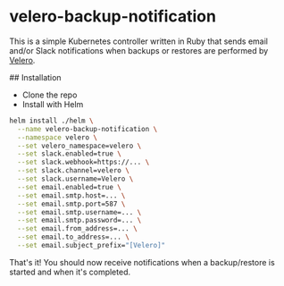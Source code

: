 # velero-backup-notification

This is a simple Kubernetes controller written in Ruby that sends email and/or Slack notifications when backups or restores are performed by [Velero](https://velero.io/).

## Installation

- Clone the repo
- Install with Helm

```bash
helm install ./helm \
  --name velero-backup-notification \
  --namespace velero \
  --set velero_namespace=velero \
  --set slack.enabled=true \
  --set slack.webhook=https://... \
  --set slack.channel=velero \
  --set slack.username=Velero \
  --set email.enabled=true \
  --set email.smtp.host=... \
  --set email.smtp.port=587 \
  --set email.smtp.username=... \
  --set email.smtp.password=... \
  --set email.from_address=... \
  --set email.to_address=... \
  --set email.subject_prefix="[Velero]"
```

That's it! You should now receive notifications when a backup/restore is started and when it's completed.
